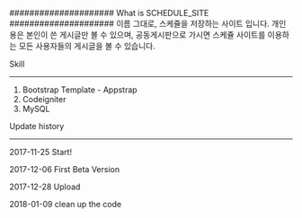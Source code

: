 #####################
What is SCHEDULE_SITE
#####################
이름 그대로, 스케쥴을 저장하는 사이트 입니다.
개인용은 본인이 쓴 게시글만 볼 수 있으며, 공동게시판으로 가시면 스케쥴 사이트를 이용하는 모든 사용자들의 게시글을 볼 수 있습니다.



Skill
***************
1. Bootstrap Template - Appstrap
2. Codeigniter
3. MySQL



Update history
***************
2017-11-25 Start!

2017-12-06 First Beta Version

2017-12-28 Upload

2018-01-09 clean up the code
